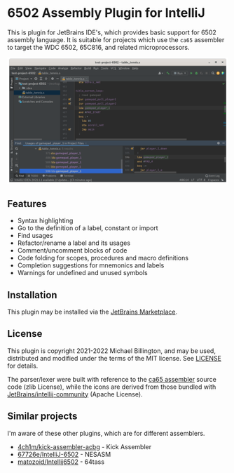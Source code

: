 # 6502 Assembly Plugin for IntelliJ

This is plugin for JetBrains IDE's, which provides basic support for 6502 assembly language. It is suitable for projects which use the `ca65` assembler to target the WDC 6502, 65C816, and related microprocessors.

![6502 Example in IntelliJ](screenshot/6502_intellij_example.png)

## Features

- Syntax highlighting
- Go to the definition of a label, constant or import
- Find usages
- Refactor/rename a label and its usages
- Comment/uncomment blocks of code
- Code folding for scopes, procedures and macro definitions
- Completion suggestions for mnemonics and labels
- Warnings for undefined and unused symbols

## Installation

This plugin may be installed via the [JetBrains Marketplace](https://plugins.jetbrains.com/plugin/16799-6502-assembly).

## License

This plugin is copyright 2021-2022 Michael Billington, and may be used, distributed and modified under the terms of the MIT license. See [LICENSE](https://github.com/mike42/6502-assembly-intellij/blob/master/LICENSE) for details.

The parser/lexer were built with reference to the [ca65 assembler](https://github.com/cc65/cc65) source code (zlib License), while the icons are derived from those bundled with [JetBrains/intellij-community](https://github.com/JetBrains/intellij-community) (Apache License).

## Similar projects

I'm aware of these other plugins, which are for different assemblers.

- [4ch1m/kick-assembler-acbg](https://github.com/4ch1m/kick-assembler-acbg) - Kick Assembler
- [67726e/IntelliJ-6502](https://github.com/67726e/IntelliJ-6502) - NESASM
- [matozoid/Intellij6502](https://github.com/matozoid/Intellij6502) - 64tass

